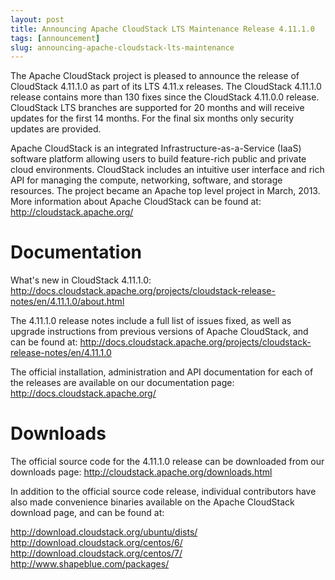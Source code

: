 ```yaml
---
layout: post
title: Announcing Apache CloudStack LTS Maintenance Release 4.11.1.0
tags: [announcement]
slug: announcing-apache-cloudstack-lts-maintenance
---
```

The Apache CloudStack project is pleased to announce the release of CloudStack 4.11.1.0 as part of its LTS 4.11.x releases. The CloudStack 4.11.1.0 release contains more than 130 fixes since the CloudStack 4.11.0.0 release. CloudStack LTS branches are supported for 20 months and will receive updates for the first 14 months. For the final six months only security updates are provided.

<!-- truncate -->

Apache CloudStack is an integrated Infrastructure-as-a-Service (IaaS) software platform allowing users to build feature-rich public and private cloud environments. CloudStack includes an intuitive user interface and rich API for managing the compute, networking, software, and storage resources. The project became an Apache top level project in March, 2013. More information about Apache CloudStack can be found at:
http://cloudstack.apache.org/

# Documentation

What's new in CloudStack 4.11.1.0:
http://docs.cloudstack.apache.org/projects/cloudstack-release-notes/en/4.11.1.0/about.html

The 4.11.1.0 release notes include a full list of issues fixed, as well as upgrade instructions from previous versions of Apache CloudStack, and can be found at:
http://docs.cloudstack.apache.org/projects/cloudstack-release-notes/en/4.11.1.0

The official installation, administration and API documentation for each of the releases are available on our documentation page:
http://docs.cloudstack.apache.org/

# Downloads

The official source code for the 4.11.1.0 release can be downloaded from our downloads page:
http://cloudstack.apache.org/downloads.html

In addition to the official source code release, individual contributors have also made convenience binaries available on the Apache CloudStack download page, and can be found at:

http://download.cloudstack.org/ubuntu/dists/
http://download.cloudstack.org/centos/6/
http://download.cloudstack.org/centos/7/
http://www.shapeblue.com/packages/

